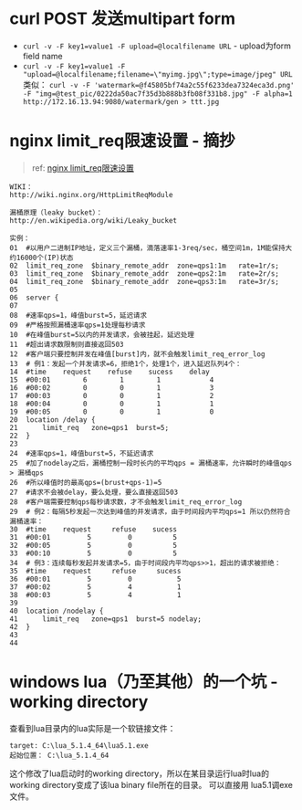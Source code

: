 
# curl POST 发送multipart form
* `curl -v -F key1=value1 -F upload=@localfilename URL` - upload为form field name
* `curl -v -F key1=value1 -F "upload=@localfilename;filename=\"myimg.jpg\";type=image/jpeg" URL`
类似：
`curl -v -F 'watermark=@f45805bf74a2c55f6233dea7324eca3d.png' -F "img=@test_pic/0222da50ac7f35d3b888b3fb08f331b8.jpg" -F alpha=1 http://172.16.13.94:9080/watermark/gen > ttt.jpg `

# nginx limit_req限速设置 - 摘抄
> ref: [nginx limit_req限速设置](http://www.cnblogs.com/php5/archive/2012/12/10/2811732.html)

```
WIKI：
http://wiki.nginx.org/HttpLimitReqModule

漏桶原理（leaky bucket）：
http://en.wikipedia.org/wiki/Leaky_bucket

实例：
01	#以用户二进制IP地址，定义三个漏桶，滴落速率1-3req/sec，桶空间1m，1M能保持大约16000个(IP)状态
02	limit_req_zone  $binary_remote_addr  zone=qps1:1m   rate=1r/s;
03	limit_req_zone  $binary_remote_addr  zone=qps2:1m   rate=2r/s;
04	limit_req_zone  $binary_remote_addr  zone=qps3:1m   rate=3r/s;
05	 
06	server {
07	 
08	#速率qps=1，峰值burst=5，延迟请求
09	#严格按照漏桶速率qps=1处理每秒请求
10	#在峰值burst=5以内的并发请求，会被挂起，延迟处理
11	#超出请求数限制则直接返回503
12	#客户端只要控制并发在峰值[burst]内，就不会触发limit_req_error_log
13	# 例1：发起一个并发请求=6，拒绝1个，处理1个，进入延迟队列4个：
14	#time    request    refuse    sucess    delay
15	#00:01        6        1        1            4
16	#00:02        0        0        1            3
17	#00:03        0        0        1            2
18	#00:04        0        0        1            1
19	#00:05        0        0        1            0
20	location /delay {
21	    limit_req   zone=qps1  burst=5;
22	}
23	 
24	#速率qps=1，峰值burst=5，不延迟请求
25	#加了nodelay之后，漏桶控制一段时长内的平均qps = 漏桶速率，允许瞬时的峰值qps > 漏桶qps
26	#所以峰值时的最高qps=(brust+qps-1)=5
27	#请求不会被delay，要么处理，要么直接返回503
28	#客户端需要控制qps每秒请求数，才不会触发limit_req_error_log
29	# 例2：每隔5秒发起一次达到峰值的并发请求，由于时间段内平均qps=1 所以仍然符合漏桶速率：
30	#time    request     refuse    sucess
31	#00:01         5         0          5
32	#00:05         5         0          5
33	#00:10         5         0          5
34	# 例3：连续每秒发起并发请求=5，由于时间段内平均qps>>1，超出的请求被拒绝：
35	#time    request     refuse     sucess
36	#00:01         5         0           5
37	#00:02         5         4           1
38	#00:03         5         4           1
39	 
40	location /nodelay {
41	    limit_req   zone=qps1  burst=5 nodelay;
42	}
43	 
44
```

# windows lua（乃至其他）的一个坑 - working directory
查看到lua目录内的lua实际是一个软链接文件：
```
target: C:\lua_5.1.4_64\lua5.1.exe
起始位置： C:\lua_5.1.4_64
```
这个修改了lua启动时的working directory，所以在某目录运行lua时lua的working directory变成了该lua binary file所在的目录。
可以直接用 lua5.1调exe文件。
